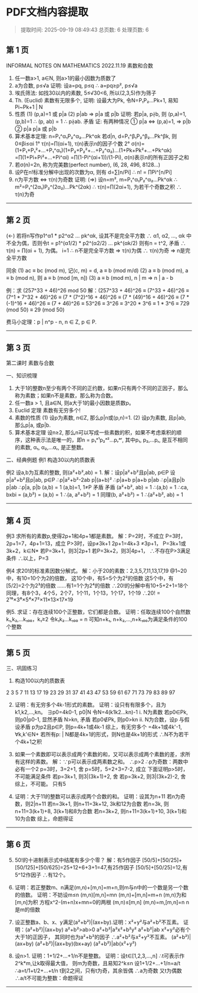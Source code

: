 # PDF文档内容提取
> 提取时间: 2025-09-19 08:49:43
> 总页数: 6
> 处理页数: 6

## 第 1 页

INFORMAL NOTES ON
MATHEMATICS
2022.11.19
素数和合数
1. 任一数a>1, a∈N, 则a>1的最小因数为质数了
2. a为合数, p≤√a
证明: 设a=pq, p≤q ∴ a=pq≥p², p≤√a
3. 埃氏筛法:
如找30以内的素数, 5≤√30<6, 所以(2,3,5)作为筛子
4. Th. (Euclid) 素数有无限多个,
证明: 设最大为Pk, 令N=P₁P₂...Pk+1, 易知Pi~Pk+1 | N
5. 性质
(1) (p,a)=1 或 p|a
(2) p|ab => p|a 或 p|b
证明: 若p|a, p∤b, 则 (p,a)=1, (p,b)=1
∴ (p, ab) = 1 ∴ p∤ab. 矛盾
证: 有两种情况
① p|a ⇔ (p,a)=1, ⇒ p|b
② p|a
p|a 或 p|b
6. 算术基本定理: n=P₁^α₁P₂^α₂...Pk^αk
若d|n, d=P₁^β₁P₂^β₂...Pk^βk, 则 0≤βi≤αi
1° τ(n)=∏(αi+1), τ(n)表示n的因子个数
2° σ(n)=(1+P₁+P₁²+...+P₁^α₁)(1+P₂+P₂²+...+P₂^α₂)...(1+Pk+Pk²+...+Pk^αk)
=∏(1+Pi+Pi²+...+Pi^αi)
=∏(1-Pi^(αi+1))/(1-Pi), σ(n)表示n的所有正因子之和
7. 若σ(n)=2n, 称为完美数(perfect number), (6, 28, 496, 8128...)
8. 设P在n!标准分解中出现的次数为α, 则有
d=∑[n/Pi]
∴ n! = ∏Pi^[n/Pi]
9. n为平方数 ⇔ τ(n)为奇数
证明: (⇒) 设n=m², m=P₁^α₁P₂^α₂...Pk^αk
∴ m²=P₁^(2α₁)P₂^(2α₂)...Pk^(2αk)
∴ τ(n)=∏(2αi+1), 为若干个奇数之积
∴ τ(n)为奇

---

## 第 2 页

(←) 若将n写作p1^α1 * p2^α2 ... pk^αk, 设其不是完全平方数
∴ α1, α2, ..., αk 中不全为偶，否则令t = p1^(α1/2) * p2^(α2/2) ... pk^(αk/2)
则有n = t^2, 矛盾
∴ τ(n) = ∏(αi + 1), 为偶。
i=1
∴ n不是完全平方数 => τ(n)为偶
∴ τ(n)为奇 => n是完全平方数

同余
(1) ac ≡ bc (mod m), 记(c, m) = d, a ≡ b (mod m/d)
(2) a ≡ b (mod m), a ≡ b (mod n), 则 a ≡ b (mod [m, n])
(3) a ≡ b (mod m), n | m => n | a - b

例：求 (257^33 + 46)^26 mod 50
解：(257^33 + 46)^26 ≡ (7^33 + 46)^26
≡ (7^1 * 7^32 + 46)^26
≡ (7 * (7^2)^16 + 46)^26
≡ (7 * (49)^16 + 46)^26
≡ (7 * (-1)^16 + 46)^26
≡ (7 + 46)^26
≡ 53^26
≡ 3^26
≡ 3^20 * 3^6
≡ 1 * 3^6
≡ 729 (mod 50)
≡ 29 (mod 50)

费马小定理：p | n^p - n, n ∈ Z, p ∈ P.

---

## 第 3 页

第二课时 素数与合数

一、知识梳理
1. 大于1的整数n至少有两个不同的正约数，如果n只有两个不同的正因子，那么称为素数；如果n不是素数，那么称为合数。
2. 任一数a > 1, 且a∈N, 则a大于1的最小因数是质数p。
3. Euclid 定理 素数有无穷多个!
4. 素数的性质
(1) 设p为素数, n∈Z, 那么p|n或(p,n)=1.
(2) 设p为素数, 且p|ab, 那么p|a, 或p|b.
5. 算术基本定理 设n≥2, 那么n可以写成一些素数的积，如果不考虑乘积的顺序，这种表示法是唯一的，即n = p₁ᵃ¹p₂ᵃ²...pᵣᵃʳ, 其中p₁, p₂,...pᵣ, 是互不相同的素数, α₁, α₂,...αᵣ, 是正整数。

二、经典例题
例1 构造30以内的质数表

例2 设a,b为互素的整数, 则(a²+b²,ab) = 1.
解：设p|a²+b²且p|ab, p∈P 设p|a²+b²且p|ab, p∈P
∴p|a²+b²-2ab
p|(a+b)²
∴p|a+b
p|a+b
p|ab ∴p|a且p|b
p|ab ∴p|a, p|b
(a,b) = 1
(a,b)=1, 1≠P
矛盾
矛盾 (a²+b², ab) = 1
∴(a,b) = 1
∴ca, bxbi = (a,b²) = (a,b) = 1
∴(a, a²+b²) = 1
同理(b, a²+b²) = 1
∴(a²+b², ab) = 1

---

## 第 4 页

例3 求所有的素数p,使得2p+1和4p+1都是素数。
解：P=2时，不成立
P=3时，2p+1=7，4p+1=13，成立
P>3时，设p≠3k+1
2p+1=4k+3 ≠3p+1，
P=3k+1或3k+2，k∈N*
若P=3k+1，则3|2p+1
若P=3k+2，则3|4p+1，
∴不存在P>3满足条件 ∴以上，P=3

例4 求20!的标准素因数分解式。
解：小于20的素数：2,3,5,7,11,13,17,19
@1~20中，有10=10个为2的倍数，
这10个中，有5=5个为2²的倍数
这5个中，有[5/2]=2个为2³的倍数
……有1=1个为2⁴的倍数
∴20!的分解中有10+5+2+1=18个
同理，有8个3，4个5，2个7，1个11，1个13，1个17，1个19
∴20! = 2¹⁸×3⁸×5⁴×7²×11×13×17×19

例5. 求证：存在连续100个正整数，它们都是合数。
证明：任取连续100个自然数k₁,k₂,...k₁₀₀，k₁≥2
令k₁k₂...k₁₀₀ = n
可知n+k₁, n+k₂,...,n+k₁₀₀为满足条件的100个整数

---

## 第 5 页

三、巩固练习
1. 构造100以内的质数表

2 3 5 7 11 13
17 19 23 29
31 37 41 43
47 53 59
61 67 71 73
79 83
89 97

2. 证明：有无穷多个4k-1形式的素数。
证明：设只有有限多个，且为k1,k2,...,kn。 ∃p0=4k0-1, p0|N
令N=4(k1k2...kn)-1
i. N为素数
若p0∈Pk, 则p0|p0-1, 显然矛盾
N>kn, 矛盾
若p0∉Pk, 则p0>kn
ii. N为合数，设p
与假设矛盾
p为p2且p∈P, 则p=4k+1或4k-1
综上，有无穷多个
=4k+1或4k'-1, ∀k,k'∈N+
若所有p: | N都是4k+1的形式，则N也是4k+1的形式
∴N不为若干个4k+1之积

3. 如果一个素数即可以表示成两个素数的和，又可以表示成两个素数的差，求所有这样的素数。
解：∵p可以表示成两素数之和。
∴p>2
∴p为奇数：两数中必有一个2
p=3时，3=2+1, 舍
p=5时，5=2+3=7-2, 成立
下面证明p>5时，不可能满足条件
若p=3k+1, 则3|(3k+1)+2, 舍
若p=3k+2, 则3|(3k+2)-2, 舍
综上，不可能。 只有5

4. 证明：大于11的整数可以表示成两个合数的和。
证明：设其为n+11
若n为奇数，则2|n+11
若n=3k+1, 则n+11=3k+12, 3k和12为合数
若n=3k, 则n+11=3(k+1)+8, 3(k+1)和8为合数
若n=3k+2, 则n+11=3(k+1)+10, 3(k+1)和10为合数
综上，命题得证

---

## 第 6 页

5. 50!的十进制表示式中结尾有多少个零？
解：有5作因子
[50/5]+[50/25]+[50/125]+[50/625]=25+12+6+3+1=47,有25作因子
[50/5]+[50/25]=12,有5^12作因子
∴有12个。

6. 证明：若正整数m、n满足(m,n)+[m,n]=m+n,则m与n中的一个数是另一个数的倍数。
证明：不妨设m≤n
(m,n)[m,n]=mn
(m,n)+[m,n]=m+n
(m,n)为和[m,n]为积
方程x^2-(m+n)x+mn=0的两根
(m,n)≤[m,n]
(m,n)=m,[m,n]=n
n是m的倍数

7. 设正整数a、b、x、y满足(a²+b²)|(ax+by).证明：x²+y²与a²+b²不互素。
证明：(a²+b²)|(ax+by)
a²+b²>ab>0
a²+b²|a²x²+b²y²
a²+b²|ab
x²+y²必有个大于1的正因子，
其同时也为a²+b²的因子
∴a²+b²与x²+y²不互素。
(a²+b²)|(ax+by)
(a²+b²)|(ax+by)(bx+ay)
(a²+b²)|ab(x²+y²)

8. 设n>1. 证明：1+1/2+...+1/n不是整数。
证明：设t∈[1,2,3,...,n]
∴t可表示作2^k*m,让k取得最大值，
则m为奇数，且易知2^k≤n
设1+1/2+...+1/n=a/t
∴a=t/1+t/2+...+t/n
t到2之间，只有t为奇，其余皆偶
∴a为奇数
又t为偶数
∴a/t不可能为整数：命题得证

---

